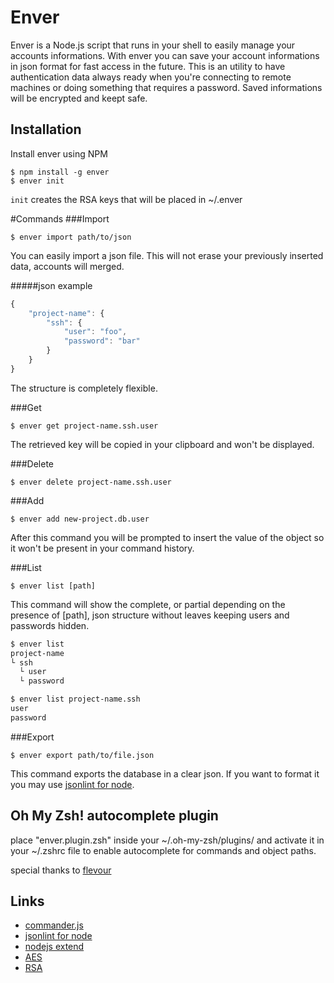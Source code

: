 
# Enver

  Enver is a Node.js script that runs in your shell to easily manage your accounts informations.
  With enver you can save your account informations in json format for fast access in the future.
  This is an utility to have authentication data always ready when you're connecting to remote machines or doing something that requires a password.
  Saved informations will be encrypted and keept safe.

## Installation

Install enver using NPM

    $ npm install -g enver
    $ enver init

`init` creates the RSA keys that will be placed in ~/.enver

#Commands
###Import

    $ enver import path/to/json

You can easily import a json file. This will not erase your previously inserted data, accounts will merged.

#####json example

```js
{
    "project-name": {
        "ssh": {
            "user": "foo",
            "password": "bar"
        }
    }
}
```

The structure is completely flexible.

###Get

    $ enver get project-name.ssh.user
    
The retrieved key will be copied in your clipboard and won't be displayed.

###Delete

    $ enver delete project-name.ssh.user
    
###Add

    $ enver add new-project.db.user
    
After this command you will be prompted to insert the value of the object so it won't be present in your command history.

###List

    $ enver list [path]
    
This command will show the complete, or partial depending on the presence of [path], json structure without leaves keeping users and passwords hidden.

```bash
$ enver list
project-name
└ ssh
  └ user
  └ password

$ enver list project-name.ssh
user
password
```

###Export

    $ enver export path/to/file.json

This command exports the database in a clear json.
If you want to format it you may use [jsonlint for node](https://github.com/zaach/jsonlint).

## Oh My Zsh! autocomplete plugin

place "enver.plugin.zsh" inside your ~/.oh-my-zsh/plugins/ and activate it in your ~/.zshrc file to enable autocomplete for commands and object paths.

special thanks to [flevour](https://github.com/flevour)

## Links

 - [commander.js](http://visionmedia.github.com/commander.js/)
 - [jsonlint for node](https://github.com/zaach/jsonlint)
 - [nodejs extend](https://github.com/shimondoodkin/nodejs-clone-extend)
 - [AES](http://it.wikipedia.org/wiki/Advanced_Encryption_Standard)
 - [RSA](http://en.wikipedia.org/wiki/RSA_\(algorithm\))
